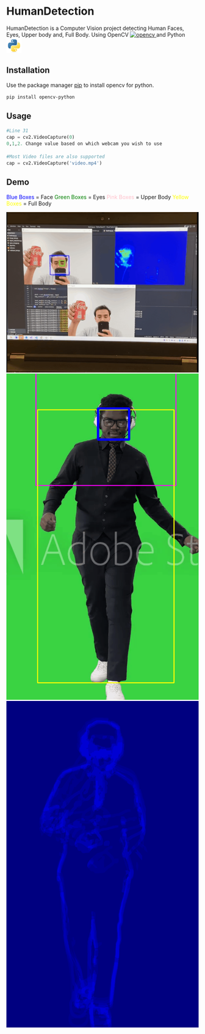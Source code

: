 # HumanDetection
HumanDetection is a Computer Vision project detecting Human Faces, Eyes, Upper body and, Full Body.
Using OpenCV 
<a href="https://opencv.org/" target="_blank" rel="noreferrer"> <img src="https://www.vectorlogo.zone/logos/opencv/opencv-icon.svg" alt="opencv" width="40" height="40"/> </a>
and Python <a href="https://www.python.org" target="_blank" rel="noreferrer"> <img src="https://raw.githubusercontent.com/devicons/devicon/master/icons/python/python-original.svg" alt="python" width="40" height="40"/> </a> 
## Installation

Use the package manager [pip](https://pip.pypa.io/en/stable/) to install opencv for python.

```bash
pip install opencv-python
```

## Usage

```python
#Line 31
cap = cv2.VideoCapture(0)
0,1,2. Change value based on which webcam you wish to use 

#Most Video files are also supported 
cap = cv2.VideoCapture('video.mp4')
```

## Demo
<style>
blue { color: blue }
yellow { color: yellow }
pink { color: pink }
green { color: green }
</style>

<blue> Blue Boxes </blue> = Face
<green> Green Boxes </green> = Eyes
<pink> Pink Boxes </pink> = Upper Body
<yellow> Yellow Boxes </yellow> = Full Body


<img src="https://github.com/ElminD/HumanDetection/blob/main/opencvgif.gif">
<img src="https://github.com/ElminD/HumanDetection/blob/main/opencvgif2.gif">
<img src="https://github.com/ElminD/HumanDetection/blob/main/opencvgif3.gif">
